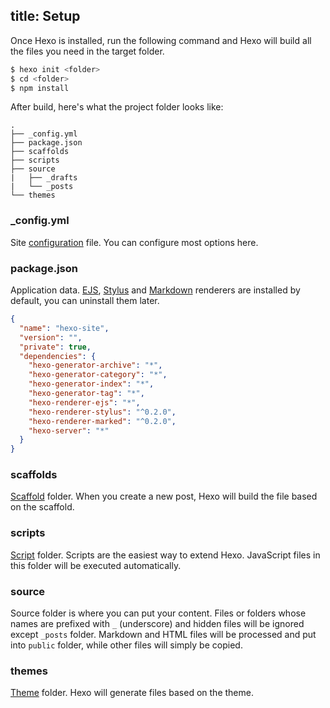 title: Setup
---
Once Hexo is installed, run the following command and Hexo will build all the files you need in the target folder.

``` bash
$ hexo init <folder>
$ cd <folder>
$ npm install
```

After build, here's what the project folder looks like:

``` plain
.
├── _config.yml
├── package.json
├── scaffolds
├── scripts
├── source
|   ├── _drafts
|   └── _posts
└── themes
```

### _config.yml

Site [configuration](configuration.html) file. You can configure most options here.

### package.json

Application data. [EJS](http://embeddedjs.com/), [Stylus](http://learnboost.github.io/stylus/) and [Markdown](http://daringfireball.net/projects/markdown/) renderers are installed by default, you can uninstall them later.

``` json package.json
{
  "name": "hexo-site",
  "version": "",
  "private": true,
  "dependencies": {
    "hexo-generator-archive": "*",
    "hexo-generator-category": "*",
    "hexo-generator-index": "*",
    "hexo-generator-tag": "*",
    "hexo-renderer-ejs": "*",
    "hexo-renderer-stylus": "^0.2.0",
    "hexo-renderer-marked": "^0.2.0",
    "hexo-server": "*"
  }
}
```

### scaffolds

[Scaffold](writing.html) folder. When you create a new post, Hexo will build the file based on the scaffold.

### scripts

[Script](plugins.html) folder. Scripts are the easiest way to extend Hexo. JavaScript files in this folder will be executed automatically.

### source

Source folder is where you can put your content. Files or folders whose names are prefixed with `_` (underscore) and hidden files will be ignored except `_posts` folder. Markdown and HTML files will be processed and put into `public` folder, while other files will simply be copied.

### themes

[Theme](themes.html) folder. Hexo will generate files based on the theme.
